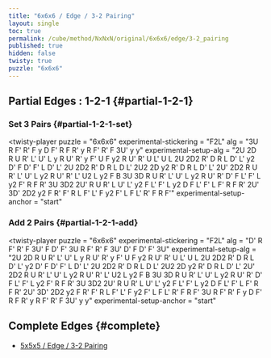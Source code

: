 ```yaml
---
title: "6x6x6 / Edge / 3-2 Pairing"
layout: single
toc: true
permalink: /cube/method/NxNxN/original/6x6x6/edge/3-2_pairing
published: true
hidden: false
twisty: true
puzzle: "6x6x6"
---
```

<span id="cube" puzzle="{{page.puzzle}}"></span>

<head>
  <base target="_blank">
</head>



## Partial Edges : 1-2-1 {#partial-1-2-1}

### Set 3 Pairs {#partial-1-2-1-set}

<twisty-player
  puzzle                    = "6x6x6"
  experimental-stickering   = "F2L"
  alg                       = "3U R F' R' F y D F' R F R' y R F' R' F 3U' y y"
  experimental-setup-alg    = "2U 2D R U R' L' U' L y R U' R' y F' U F y2 R U' R' U L' U L 2U 2D2 R' D R L D' L' y2 D' F D' F' L D' L' 2U 2D2 R' D R L D L' 2U2 2D y2 R' D R L D' L' 2U' 2D2 R U R' L' U' L y2 R U' R' L' U2 L y2 F B 3U 3D R U R' L' U' L y2 R U' R' D' F L' F' L y2 F' R F R' 3U 3D2 2U' R U R' L U' L' y2 F L' F' L y2 D F L' F' L F' R F R' 2U' 3D' 2D2 y2 F R' F' R L F' L' F y2 F' L F L' R' F R F'"
  experimental-setup-anchor = "start"
></twisty-player>

### Add 2 Pairs {#partial-1-2-1-add}

<twisty-player
  puzzle                    = "6x6x6"
  experimental-stickering   = "F2L"
  alg                       = "D' R F' R' F 3U' F D' F' 3U R F' R' F 3U' D' F D' F' 3U"
  experimental-setup-alg    = "2U 2D R U R' L' U' L y R U' R' y F' U F y2 R U' R' U L' U L 2U 2D2 R' D R L D' L' y2 D' F D' F' L D' L' 2U 2D2 R' D R L D L' 2U2 2D y2 R' D R L D' L' 2U' 2D2 R U R' L' U' L y2 R U' R' L' U2 L y2 F B 3U 3D R U R' L' U' L y2 R U' R' D' F L' F' L y2 F' R F R' 3U 3D2 2U' R U R' L U' L' y2 F L' F' L y2 D F L' F' L F' R F R' 2U' 3D' 2D2 y2 F R' F' R L F' L' F y2 F' L F L' R' F R F' 3U R F' R' F y D F' R F R' y R F' R' F 3U' y y"
  experimental-setup-anchor = "start"
></twisty-player>



## Complete Edges {#complete}

- [5x5x5 / Edge / 3-2 Pairing](/cube/method/NxNxN/original/5x5x5/edge/3-2_pairing)

